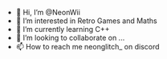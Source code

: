 - 👋 Hi, I’m @NeonWii
- 👀 I’m interested in Retro Games and Maths
- 🌱 I’m currently learning C++
- 💞️ I’m looking to collaborate on ...
- 📫 How to reach me neonglitch_ on discord

<!---
NeonWii/NeonWii is a ✨ special ✨ repository because its `README.md` (this file) appears on your GitHub profile.
You can click the Preview link to take a look at your changes.
--->
